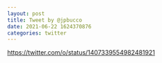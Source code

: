 ```yaml
--- 
layout: post 
title: Tweet by @jpbucco 
date: 2021-06-22 1624370876 
categories: twitter 
--- 
```

https://twitter.com/o/status/1407339554982481921